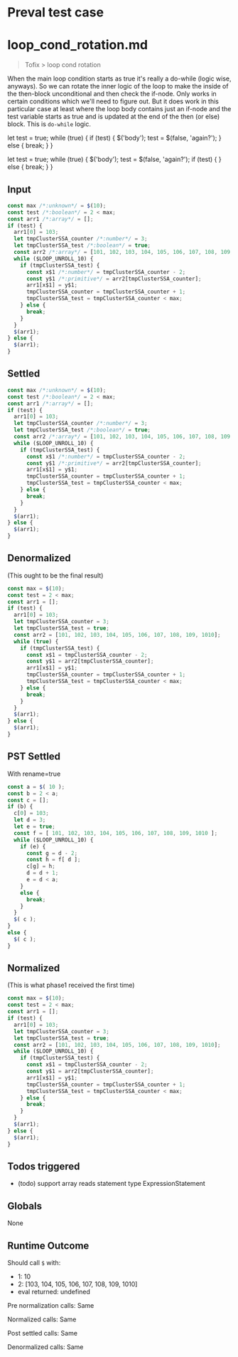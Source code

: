 # Preval test case

# loop_cond_rotation.md

> Tofix > loop cond rotation

When the main loop condition starts as true it's really a do-while
(logic wise, anyways). So we can rotate the inner logic of the loop
to make the inside of the then-block unconditional and then check
the if-node. Only works in certain conditions which we'll need to 
figure out. But it does work in this particular case at least where
the loop body contains just an if-node and the test variable starts
as true and is updated at the end of the then (or else) block.
This is `do-while` logic.

let test = true;
while (true) {
  if (test) {
    $('body');
    test = $(false, 'again?');
  } else {
    break;
  }
}

let test = true;
while (true) {
  $('body');
  test = $(false, 'again?');
  if (test) {
  } else {
    break;
  }
}

## Input

`````js filename=intro
const max /*:unknown*/ = $(10);
const test /*:boolean*/ = 2 < max;
const arr1 /*:array*/ = [];
if (test) {
  arr1[0] = 103;
  let tmpClusterSSA_counter /*:number*/ = 3;
  let tmpClusterSSA_test /*:boolean*/ = true;
  const arr2 /*:array*/ = [101, 102, 103, 104, 105, 106, 107, 108, 109, 1010];
  while ($LOOP_UNROLL_10) {
    if (tmpClusterSSA_test) {
      const x$1 /*:number*/ = tmpClusterSSA_counter - 2;
      const y$1 /*:primitive*/ = arr2[tmpClusterSSA_counter];
      arr1[x$1] = y$1;
      tmpClusterSSA_counter = tmpClusterSSA_counter + 1;
      tmpClusterSSA_test = tmpClusterSSA_counter < max;
    } else {
      break;
    }
  }
  $(arr1);
} else {
  $(arr1);
}
`````


## Settled


`````js filename=intro
const max /*:unknown*/ = $(10);
const test /*:boolean*/ = 2 < max;
const arr1 /*:array*/ = [];
if (test) {
  arr1[0] = 103;
  let tmpClusterSSA_counter /*:number*/ = 3;
  let tmpClusterSSA_test /*:boolean*/ = true;
  const arr2 /*:array*/ = [101, 102, 103, 104, 105, 106, 107, 108, 109, 1010];
  while ($LOOP_UNROLL_10) {
    if (tmpClusterSSA_test) {
      const x$1 /*:number*/ = tmpClusterSSA_counter - 2;
      const y$1 /*:primitive*/ = arr2[tmpClusterSSA_counter];
      arr1[x$1] = y$1;
      tmpClusterSSA_counter = tmpClusterSSA_counter + 1;
      tmpClusterSSA_test = tmpClusterSSA_counter < max;
    } else {
      break;
    }
  }
  $(arr1);
} else {
  $(arr1);
}
`````


## Denormalized
(This ought to be the final result)

`````js filename=intro
const max = $(10);
const test = 2 < max;
const arr1 = [];
if (test) {
  arr1[0] = 103;
  let tmpClusterSSA_counter = 3;
  let tmpClusterSSA_test = true;
  const arr2 = [101, 102, 103, 104, 105, 106, 107, 108, 109, 1010];
  while (true) {
    if (tmpClusterSSA_test) {
      const x$1 = tmpClusterSSA_counter - 2;
      const y$1 = arr2[tmpClusterSSA_counter];
      arr1[x$1] = y$1;
      tmpClusterSSA_counter = tmpClusterSSA_counter + 1;
      tmpClusterSSA_test = tmpClusterSSA_counter < max;
    } else {
      break;
    }
  }
  $(arr1);
} else {
  $(arr1);
}
`````


## PST Settled
With rename=true

`````js filename=intro
const a = $( 10 );
const b = 2 < a;
const c = [];
if (b) {
  c[0] = 103;
  let d = 3;
  let e = true;
  const f = [ 101, 102, 103, 104, 105, 106, 107, 108, 109, 1010 ];
  while ($LOOP_UNROLL_10) {
    if (e) {
      const g = d - 2;
      const h = f[ d ];
      c[g] = h;
      d = d + 1;
      e = d < a;
    }
    else {
      break;
    }
  }
  $( c );
}
else {
  $( c );
}
`````


## Normalized
(This is what phase1 received the first time)

`````js filename=intro
const max = $(10);
const test = 2 < max;
const arr1 = [];
if (test) {
  arr1[0] = 103;
  let tmpClusterSSA_counter = 3;
  let tmpClusterSSA_test = true;
  const arr2 = [101, 102, 103, 104, 105, 106, 107, 108, 109, 1010];
  while ($LOOP_UNROLL_10) {
    if (tmpClusterSSA_test) {
      const x$1 = tmpClusterSSA_counter - 2;
      const y$1 = arr2[tmpClusterSSA_counter];
      arr1[x$1] = y$1;
      tmpClusterSSA_counter = tmpClusterSSA_counter + 1;
      tmpClusterSSA_test = tmpClusterSSA_counter < max;
    } else {
      break;
    }
  }
  $(arr1);
} else {
  $(arr1);
}
`````


## Todos triggered


- (todo) support array reads statement type ExpressionStatement


## Globals


None


## Runtime Outcome


Should call `$` with:
 - 1: 10
 - 2: [103, 104, 105, 106, 107, 108, 109, 1010]
 - eval returned: undefined

Pre normalization calls: Same

Normalized calls: Same

Post settled calls: Same

Denormalized calls: Same
